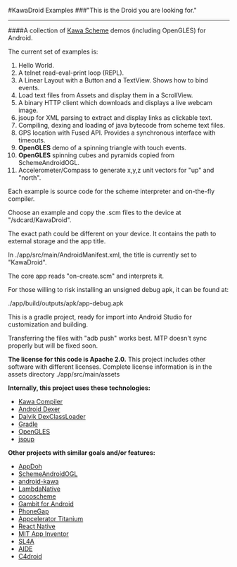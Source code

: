 
#KawaDroid Examples
###"This is the Droid you are looking for."
*****
####A collection of [Kawa Scheme](http://www.gnu.org/software/kawa/) demos (including OpenGLES) for Android.

The current set of examples is:

1. Hello World.
2. A telnet read-eval-print loop (REPL).
3. A Linear Layout with a Button and a TextView.  Shows how to bind events.
4. Load text files from Assets and display them in a ScrollView.
5. A binary HTTP client which downloads and displays a live webcam image.
6. jsoup for XML parsing to extract and display links as clickable text.
7. Compiling, dexing and loading of java bytecode from scheme text files.
8. GPS location with Fused API. Provides a synchronous interface with timeouts.
9. **OpenGLES** demo of a spinning triangle with touch events.
10. **OpenGLES** spinning cubes and pyramids copied from SchemeAndroidOGL.
11. Accelerometer/Compass to generate x,y,z unit vectors for "up" and "north".

Each example is source code for the scheme interpreter and on-the-fly compiler.

Choose an example and copy the .scm files to the device at "/sdcard/KawaDroid".

The exact path could be different on your device. 
It contains the path to external storage and the app title.

In ./app/src/main/AndroidManifest.xml, the title is currently set to "KawaDroid".

The core app reads "on-create.scm" and interprets it.

For those willing to risk installing an unsigned debug apk, it can be found at:

./app/build/outputs/apk/app-debug.apk

This is a gradle project, ready for import into Android Studio for 
customization and building.

Transferring the files with "adb push" works best.
MTP doesn't sync properly but will be fixed soon.

**The license for this code is Apache 2.0.** 
This project includes other software with different licenses.
Complete license information is in the assets directory
./app/src/main/assets

**Internally, this project uses these technologies:**

+ [Kawa Compiler](http://www.gnu.org/software/kawa/Compiling.html)
+ [Android Dexer](https://android.googlesource.com/platform/dalvik/+/master/dx/src/com/android/dx/command/dexer/Main.java)
+ [Dalvik DexClassLoader](http://developer.android.com/reference/dalvik/system/DexClassLoader.html)
+ [Gradle](http://tools.android.com/tech-docs/new-build-system)
+ [OpenGLES](http://developer.android.com/guide/topics/graphics/opengl.html)
+ [jsoup](http://jsoup.org/)

**Other projects with similar goals and/or features:**

+ [AppDoh](https://github.com/benjisimon/app-doh)
+ [SchemeAndroidOGL](https://github.com/ecraven/SchemeAndroidOGL)
+ [android-kawa](https://github.com/abarbu/android-kawa)
+ [LambdaNative](http://www.lambdanative.org/)
+ [cocoscheme](https://play.google.com/store/apps/details?id=com.adellica.cocoscheme)
+ [Gambit for Android](http://apps.keithflower.org/?page_id=152)
+ [PhoneGap](http://phonegap.com/)
+ [Appcelerator Titanium](http://www.appcelerator.com/titanium/download-titanium/)
+ [React Native](http://facebook.github.io/react-native/)
+ [MIT App Inventor](http://appinventor.mit.edu/)
+ [SL4A](https://code.google.com/p/android-scripting/)
+ [AIDE](https://play.google.com/store/apps/details?id=com.aide.ui)
+ [C4droid](https://play.google.com/store/apps/details?id=com.n0n3m4.droidc)